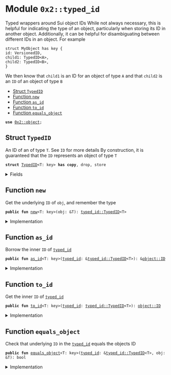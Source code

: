 
<a name="0x2_typed_id"></a>

# Module `0x2::typed_id`

Typed wrappers around Sui object IDs
While not always necessary, this is helpful for indicating the type of an object, particularly
when storing its ID in another object.
Additionally, it can be helpful for disambiguating between different IDs in an object.
For example
```
struct MyObject has key {
id: VersionedID,
child1: TypedID<A>,
child2: TypedID<B>,
}
```
We then know that <code>child1</code> is an ID for an object of type <code>A</code> and that <code>child2</code> is an <code>ID</code>
of an object of type <code>B</code>


-  [Struct `TypedID`](#0x2_typed_id_TypedID)
-  [Function `new`](#0x2_typed_id_new)
-  [Function `as_id`](#0x2_typed_id_as_id)
-  [Function `to_id`](#0x2_typed_id_to_id)
-  [Function `equals_object`](#0x2_typed_id_equals_object)


<pre><code><b>use</b> <a href="object.md#0x2_object">0x2::object</a>;
</code></pre>



<a name="0x2_typed_id_TypedID"></a>

## Struct `TypedID`

An ID of an of type <code>T</code>. See <code>ID</code> for more details
By construction, it is guaranteed that the <code>ID</code> represents an object of type <code>T</code>


<pre><code><b>struct</b> <a href="typed_id.md#0x2_typed_id_TypedID">TypedID</a>&lt;T: key&gt; <b>has</b> <b>copy</b>, drop, store
</code></pre>



<details>
<summary>Fields</summary>


<dl>
<dt>
<code>id: <a href="object.md#0x2_object_ID">object::ID</a></code>
</dt>
<dd>

</dd>
</dl>


</details>

<a name="0x2_typed_id_new"></a>

## Function `new`

Get the underlying <code>ID</code> of <code>obj</code>, and remember the type


<pre><code><b>public</b> <b>fun</b> <a href="typed_id.md#0x2_typed_id_new">new</a>&lt;T: key&gt;(obj: &T): <a href="typed_id.md#0x2_typed_id_TypedID">typed_id::TypedID</a>&lt;T&gt;
</code></pre>



<details>
<summary>Implementation</summary>


<pre><code><b>public</b> <b>fun</b> <a href="typed_id.md#0x2_typed_id_new">new</a>&lt;T: key&gt;(obj: &T): <a href="typed_id.md#0x2_typed_id_TypedID">TypedID</a>&lt;T&gt; {
    <a href="typed_id.md#0x2_typed_id_TypedID">TypedID</a> { id: <a href="object.md#0x2_object_id">object::id</a>(obj) }
}
</code></pre>



</details>

<a name="0x2_typed_id_as_id"></a>

## Function `as_id`

Borrow the inner <code>ID</code> of <code><a href="typed_id.md#0x2_typed_id">typed_id</a></code>


<pre><code><b>public</b> <b>fun</b> <a href="typed_id.md#0x2_typed_id_as_id">as_id</a>&lt;T: key&gt;(<a href="typed_id.md#0x2_typed_id">typed_id</a>: &<a href="typed_id.md#0x2_typed_id_TypedID">typed_id::TypedID</a>&lt;T&gt;): &<a href="object.md#0x2_object_ID">object::ID</a>
</code></pre>



<details>
<summary>Implementation</summary>


<pre><code><b>public</b> <b>fun</b> <a href="typed_id.md#0x2_typed_id_as_id">as_id</a>&lt;T: key&gt;(<a href="typed_id.md#0x2_typed_id">typed_id</a>: &<a href="typed_id.md#0x2_typed_id_TypedID">TypedID</a>&lt;T&gt;): &ID {
    &<a href="typed_id.md#0x2_typed_id">typed_id</a>.id
}
</code></pre>



</details>

<a name="0x2_typed_id_to_id"></a>

## Function `to_id`

Get the inner <code>ID</code> of <code><a href="typed_id.md#0x2_typed_id">typed_id</a></code>


<pre><code><b>public</b> <b>fun</b> <a href="typed_id.md#0x2_typed_id_to_id">to_id</a>&lt;T: key&gt;(<a href="typed_id.md#0x2_typed_id">typed_id</a>: <a href="typed_id.md#0x2_typed_id_TypedID">typed_id::TypedID</a>&lt;T&gt;): <a href="object.md#0x2_object_ID">object::ID</a>
</code></pre>



<details>
<summary>Implementation</summary>


<pre><code><b>public</b> <b>fun</b> <a href="typed_id.md#0x2_typed_id_to_id">to_id</a>&lt;T: key&gt;(<a href="typed_id.md#0x2_typed_id">typed_id</a>: <a href="typed_id.md#0x2_typed_id_TypedID">TypedID</a>&lt;T&gt;): ID {
    <b>let</b> <a href="typed_id.md#0x2_typed_id_TypedID">TypedID</a> { id } = <a href="typed_id.md#0x2_typed_id">typed_id</a>;
    id
}
</code></pre>



</details>

<a name="0x2_typed_id_equals_object"></a>

## Function `equals_object`

Check that underlying <code>ID</code> in the <code><a href="typed_id.md#0x2_typed_id">typed_id</a></code> equals the objects ID


<pre><code><b>public</b> <b>fun</b> <a href="typed_id.md#0x2_typed_id_equals_object">equals_object</a>&lt;T: key&gt;(<a href="typed_id.md#0x2_typed_id">typed_id</a>: &<a href="typed_id.md#0x2_typed_id_TypedID">typed_id::TypedID</a>&lt;T&gt;, obj: &T): bool
</code></pre>



<details>
<summary>Implementation</summary>


<pre><code><b>public</b> <b>fun</b> <a href="typed_id.md#0x2_typed_id_equals_object">equals_object</a>&lt;T: key&gt;(<a href="typed_id.md#0x2_typed_id">typed_id</a>: &<a href="typed_id.md#0x2_typed_id_TypedID">TypedID</a>&lt;T&gt;, obj: &T): bool {
    <a href="typed_id.md#0x2_typed_id">typed_id</a>.id == <a href="object.md#0x2_object_id">object::id</a>(obj)
}
</code></pre>



</details>
